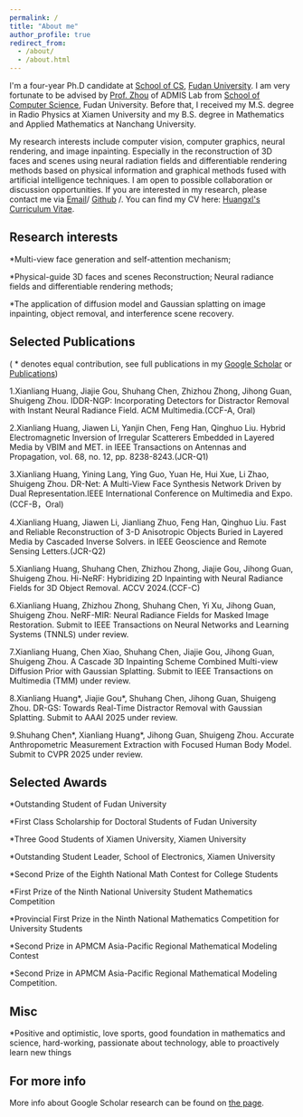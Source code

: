 ```yaml
---
permalink: /
title: "About me"
author_profile: true
redirect_from: 
  - /about/
  - /about.html
---
```

I'm a four-year Ph.D candidate at [School of CS](https://cs.fudan.edu.cn/), [Fudan University](https://www.fudan.edu.cn/main.htm). I am very fortunate to be advised by [Prof. Zhou](https://admis.fudan.edu.cn/sgzhou/main.htm) of ADMIS Lab from [School of Computer Science](https://cs.fudan.edu.cn/), Fudan University. Before that, I received my M.S. degree in Radio Physics at Xiamen University and my B.S. degree in Mathematics and Applied Mathematics at Nanchang University.

My research interests include computer vision, computer graphics, neural rendering, and image inpainting. Especially in the reconstruction of 3D faces and scenes using neural radiation fields and differentiable rendering methods based on physical information and graphical methods fused with artificial intelligence techniques.
I am open to possible collaboration or discussion opportunities. If you are interested in my research, please contact me via [Email](mailto:huangxl21@m.fudan.edu.cn)/ [Github](https://github.com/Youria1) /. You can find my CV here: [Huangxl's Curriculum Vitae](../assets/cv_hxl.pdf).


Research interests
------
*Multi-view face generation and self-attention mechanism;

*Physical-guide 3D faces and scenes Reconstruction; Neural radiance fields and differentiable rendering methods;

*The application of diffusion model and Gaussian splatting on image inpainting, object removal, and interference scene recovery.


Selected Publications
------
( * denotes equal contribution, see full publications in my [Google Scholar](https://scholar.google.com/citations?user=o39MFWsAAAAJ&hl=zh-CN) or [Publications](https://youria1.github.io/huangxl.github.io//publications/))

1.Xianliang Huang, Jiajie Gou, Shuhang Chen, Zhizhou Zhong, Jihong Guan, Shuigeng Zhou. IDDR-NGP: Incorporating Detectors for Distractor Removal with Instant Neural Radiance Field. ACM Multimedia.(CCF-A, Oral)

2.Xianliang Huang, Jiawen Li, Yanjin Chen, Feng Han, Qinghuo Liu. Hybrid Electromagnetic Inversion of Irregular Scatterers Embedded in Layered Media by VBIM and MET. in IEEE Transactions on Antennas and Propagation, vol. 68, no. 12, pp. 8238-8243.(JCR-Q1)

3.Xianliang Huang, Yining Lang, Ying Guo, Yuan He, Hui Xue, Li Zhao, Shuigeng Zhou. DR-Net: A Multi-View Face Synthesis Network Driven by Dual Representation.IEEE International Conference on Multimedia and Expo.(CCF-B，Oral)

4.Xianliang Huang, Jiawen Li, Jianliang Zhuo, Feng Han, Qinghuo Liu. Fast and Reliable Reconstruction of 3-D Anisotropic Objects Buried in Layered Media by Cascaded Inverse Solvers. in IEEE Geoscience and Remote Sensing Letters.(JCR-Q2)

5.Xianliang Huang, Shuhang Chen, Zhizhou Zhong, Jiajie Gou, Jihong Guan, Shuigeng Zhou. Hi-NeRF: Hybridizing 2D Inpainting with Neural Radiance Fields for 3D Object Removal. ACCV 2024.(CCF-C)

6.Xianliang Huang, Zhizhou Zhong, Shuhang Chen, Yi Xu, Jihong Guan, Shuigeng Zhou. NeRF-MIR: Neural Radiance Fields for Masked Image Restoration. Submit to IEEE Transactions on Neural Networks and Learning Systems (TNNLS) under review.

7.Xianliang Huang, Chen Xiao, Shuhang Chen, Jiajie Gou, Jihong Guan, Shuigeng Zhou. A Cascade 3D Inpainting Scheme Combined Multi-view Diffusion Prior with Gaussian Splatting. Submit to IEEE Transactions on Multimedia (TMM) under review.

8.Xianliang Huang*, Jiajie Gou*, Shuhang Chen, Jihong Guan, Shuigeng Zhou. DR-GS: Towards Real-Time Distractor Removal with Gaussian Splatting. Submit to AAAI 2025 under review.

9.Shuhang Chen*, Xianliang Huang*, Jihong Guan, Shuigeng Zhou. Accurate Anthropometric Measurement Extraction with Focused Human Body Model. Submit to CVPR 2025 under review.

Selected Awards
------
*Outstanding Student of Fudan University

*First Class Scholarship for Doctoral Students of Fudan University

*Three Good Students of Xiamen University, Xiamen University

*Outstanding Student Leader, School of Electronics, Xiamen University

*Second Prize of the Eighth National Math Contest for College Students

*First Prize of the Ninth National University Student Mathematics Competition

*Provincial First Prize in the Ninth National Mathematics Competition for University Students

*Second Prize in APMCM Asia-Pacific Regional Mathematical Modeling Contest

*Second Prize in APMCM Asia-Pacific Regional Mathematical Modeling Competition.

Misc
------
*Positive and optimistic, love sports, good foundation in mathematics and science, hard-working, passionate about technology, able to proactively learn new things

For more info
------
More info about Google Scholar research can be found on [the page](https://scholar.google.com/citations?user=o39MFWsAAAAJ&hl=zh-CN).
